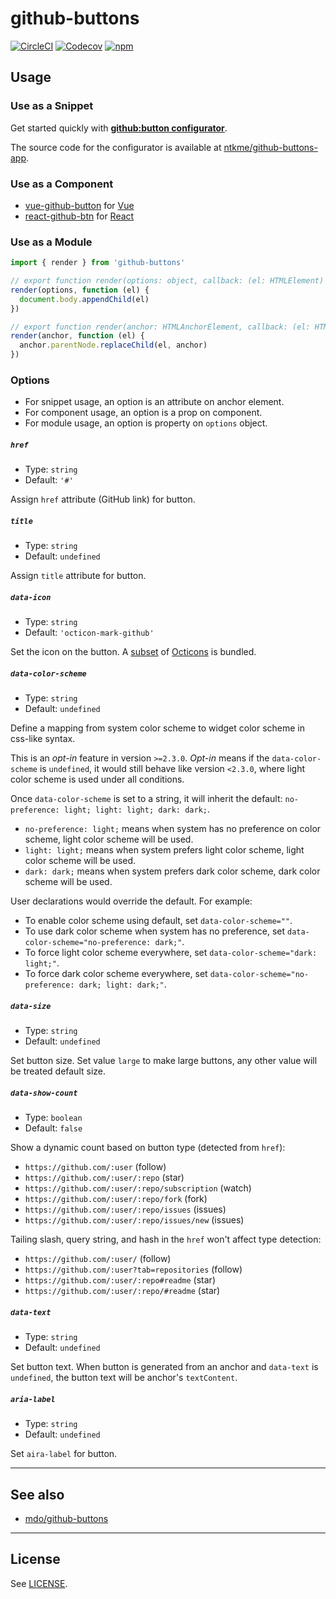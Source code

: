 github-buttons
==============

[![CircleCI](https://img.shields.io/circleci/project/github/ntkme/github-buttons/master.svg)](https://circleci.com/gh/ntkme/github-buttons)
[![Codecov](https://img.shields.io/codecov/c/github/ntkme/github-buttons.svg)](https://codecov.io/gh/ntkme/github-buttons)
[![npm](https://img.shields.io/npm/v/github-buttons)](https://www.npmjs.com/github-buttons)

Usage
-----

### Use as a Snippet

Get started quickly with **[github:button configurator](https://buttons.github.io)**.

The source code for the configurator is available at [ntkme/github-buttons-app](https://github.com/ntkme/github-buttons-app).

### Use as a Component

- [vue-github-button](https://github.com/ntkme/vue-github-button) for [Vue](https://vuejs.org)
- [react-github-btn](https://github.com/ntkme/react-github-btn) for [React](https://reactjs.org)

### Use as a Module

``` javascript
import { render } from 'github-buttons'

// export function render(options: object, callback: (el: HTMLElement) => void): void;
render(options, function (el) {
  document.body.appendChild(el) 
})

// export function render(anchor: HTMLAnchorElement, callback: (el: HTMLElement) => void): void;
render(anchor, function (el) {
  anchor.parentNode.replaceChild(el, anchor)
})
```

### Options

- For snippet usage, an option is an attribute on anchor element.
- For component usage, an option is a prop on component.
- For module usage, an option is property on `options` object.

##### `href`

- Type: `string` 
- Default: `'#'`

Assign `href` attribute (GitHub link) for button.

##### `title`

- Type: `string`
- Default: `undefined`

Assign `title` attribute for button.

##### `data-icon`

- Type: `string`
- Default: `'octicon-mark-github'`

Set the icon on the button. A [subset](rollup.config.js) of [Octicons](https://octicons.github.com) is bundled.

##### `data-color-scheme`

- Type: `string`
- Default: `undefined`

Define a mapping from system color scheme to widget color scheme in css-like syntax.

This is an _opt-in_ feature in version `>=2.3.0`. _Opt-in_ means if the `data-color-scheme` is `undefined`, it would still behave like version `<2.3.0`, where light color scheme is used under all conditions.

Once `data-color-scheme` is set to a string, it will inherit the default: `no-preference: light; light: light; dark: dark;`.

- `no-preference: light;` means when system has no preference on color scheme, light color scheme will be used.
- `light: light;` means when system prefers light color scheme, light color scheme will be used.
- `dark: dark;` means when system prefers dark color scheme, dark color scheme will be used.

User declarations would override the default. For example:

- To enable color scheme using default, set `data-color-scheme=""`.
- To use dark color scheme when system has no preference, set `data-color-scheme="no-preference: dark;"`.
- To force light color scheme everywhere, set `data-color-scheme="dark: light;"`.
- To force dark color scheme everywhere, set `data-color-scheme="no-preference: dark; light: dark;"`.

##### `data-size`

- Type: `string`
- Default: `undefined`

Set button size. Set value `large` to make large buttons, any other value will be treated default size.

##### `data-show-count`

- Type: `boolean`
- Default: `false`

Show a dynamic count based on button type (detected from `href`):

- `https://github.com/:user` (follow)
- `https://github.com/:user/:repo` (star)
- `https://github.com/:user/:repo/subscription` (watch)
- `https://github.com/:user/:repo/fork` (fork)
- `https://github.com/:user/:repo/issues` (issues)
- `https://github.com/:user/:repo/issues/new` (issues)

Tailing slash, query string, and hash in the `href` won't affect type detection:

- `https://github.com/:user/` (follow)
- `https://github.com/:user?tab=repositories` (follow)
- `https://github.com/:user/:repo#readme` (star)
- `https://github.com/:user/:repo/#readme` (star)

##### `data-text`

- Type: `string`
- Default: `undefined`

Set button text. When button is generated from an anchor and `data-text` is `undefined`, the button text will be anchor's `textContent`.

##### `aria-label`

- Type: `string`
- Default: `undefined`

Set `aira-label` for button.

---

See also
--------

- [mdo/github-buttons](https://ghbtns.com)

---

License
-------

See [LICENSE](LICENSE).
